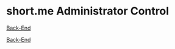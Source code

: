 # short.me Administrator Control

[Back-End](https://github.com/nvkex/shortme-react.app "short.me")


[Back-End](https://github.com/nvkex/shortme-nodejs.app "short.me")
